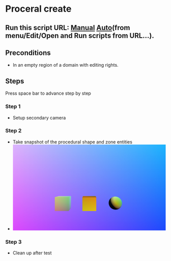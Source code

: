# Proceral create
## Run this script URL: [Manual](./test.js?raw=true)   [Auto](./testAuto.js?raw=true)(from menu/Edit/Open and Run scripts from URL...).

## Preconditions
- In an empty region of a domain with editing rights.

## Steps
Press space bar to advance step by step

### Step 1
- Setup secondary camera
### Step 2
- Take snapshot of the procedural shape and zone entities
- ![](./ExpectedImage_00000.png)
### Step 3
- Clean up after test
